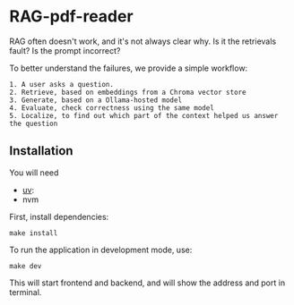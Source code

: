 # RAG-pdf-reader

RAG often doesn't work, and it's not always clear why. Is it the retrievals fault? Is the prompt incorrect? 

To better understand the failures, we provide a simple workflow:

    1. A user asks a question.
    2. Retrieve, based on embeddings from a Chroma vector store
    3. Generate, based on a Ollama-hosted model
    4. Evaluate, check correctness using the same model
    5. Localize, to find out which part of the context helped us answer the question

## Installation

You will need 

- [uv](https://github.com/astral-sh/uv):
- nvm

First, install dependencies:
```
make install
```

To run the application in development mode, use:
```
make dev
```

This will start frontend and backend, and will show the address and port in terminal.
